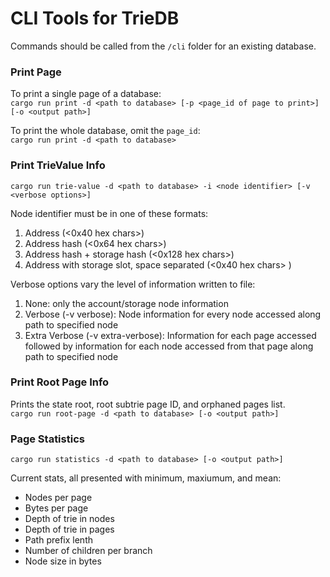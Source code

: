 # CLI Tools for TrieDB #

Commands should be called from the `/cli` folder for an existing database. 

### Print Page ###
To print a single page of a database:  
`cargo run print -d <path to database> [-p <page_id of page to print>] [-o <output path>]`

To print the whole database, omit the `page_id`:  
`cargo run print -d <path to database>` 


### Print TrieValue Info ###
`cargo run trie-value -d <path to database> -i <node identifier> [-v <verbose options>]`

Node identifier must be in one of these formats:  
  1. Address (<0x40 hex chars>)  
  2. Address hash (<0x64 hex chars>)  
  3. Address hash + storage hash (<0x128 hex chars>)  
  4. Address with storage slot, space separated (<0x40 hex chars> <slot>)  

Verbose options vary the level of information written to file:  
  1. None: only the account/storage node information
  2. Verbose (-v verbose): Node information for every node accessed along path to specified node
  3. Extra Verbose (-v extra-verbose): Information for each page accessed followed by information for each node accessed from that page along path to specified node


### Print Root Page Info ###
Prints the state root, root subtrie page ID, and orphaned pages list.  
`cargo run root-page -d <path to database> [-o <output path>]`


### Page Statistics ###
`cargo run statistics -d <path to database> [-o <output path>]`

Current stats, all presented with minimum, maxiumum, and mean:  
  * Nodes per page
  * Bytes per page
  * Depth of trie in nodes
  * Depth of trie in pages
  * Path prefix lenth
  * Number of children per branch
  * Node size in bytes


